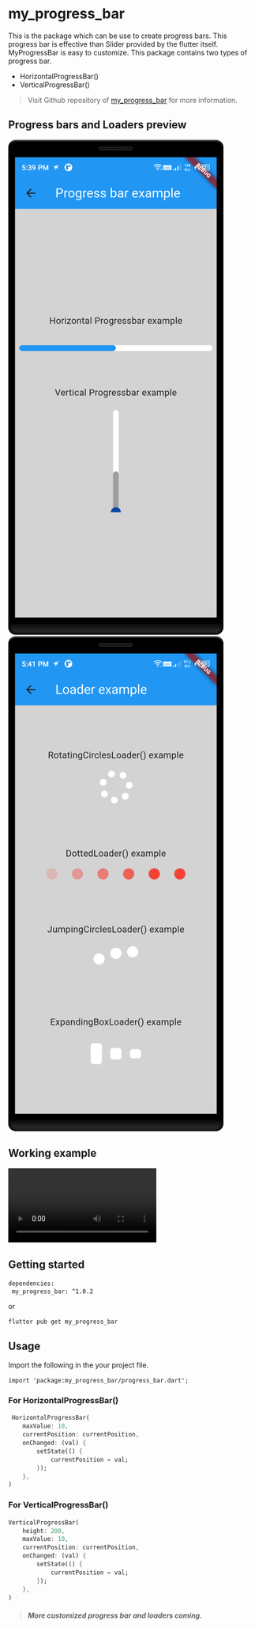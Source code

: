 # my_progress_bar

This is the package which can be use to create progress bars.
This progress bar is effective than Slider provided by the flutter itself.
MyProgressBar is easy to customize. This package contains two types of progress bar.
* HorizontalProgressBar()
* VerticalProgressBar() 

> Visit Github repository of [my_progress_bar](https://github.com/adnanflutterdev/my_progress_bar.git) for more information.


## Progress bars and Loaders preview



![Progress Bar Preview](https://github.com/adnanflutterdev/my_progress_bar/blob/main/assets/progress_bar.png?raw=true)
![Progress Bar Preview](https://github.com/adnanflutterdev/my_progress_bar/blob/main/assets/loader.png?raw=true)


## Working example
![Progress Bar Preview](https://github.com/adnanflutterdev/my_progress_bar/blob/main/assets/Screen_recording_20250323_173755.mp4)
## Getting started

```
dependencies:
 my_progress_bar: ^1.0.2
```
or
```
flutter pub get my_progress_bar
```
## Usage

Import the following in the your project file.

```
import 'package:my_progress_bar/progress_bar.dart';
```

### For HorizontalProgressBar()
```dart
 HorizontalProgressBar(
    maxValue: 10,
    currentPosition: currentPosition,
    onChanged: (val) {
        setState(() {
            currentPosition = val;
        });
    },
)
```

### For VerticalProgressBar()

```dart
VerticalProgressBar(
    height: 200,
    maxValue: 10,
    currentPosition: currentPosition,
    onChanged: (val) {
        setState(() {
            currentPosition = val;
        });
    },
)
```

> #### ***More customized progress bar and loaders coming.***